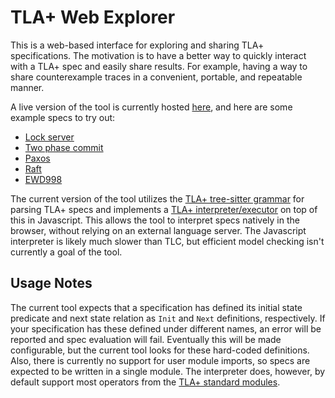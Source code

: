 # TLA+ Web Explorer

This is a web-based interface for exploring and sharing TLA+ specifications. The motivation is to have a better way to quickly interact with a TLA+ spec and easily share results. For example, having a way to share counterexample traces in a convenient, portable, and repeatable manner. 

A live version of the tool is currently hosted [here](https://will62794.github.io/tla-web/#!/home), and here are some example specs to try out:

- [Lock server](https://will62794.github.io/tla-web/#!/home?specpath=.%2Fspecs%2Flockserver.tla&constants%5BServer%5D=%7B%22s1%22%2C%20%22s2%22%7D&constants%5BClient%5D=%7B%22c1%22%2C%20%22c2%22%7D)
- [Two phase commit](https://will62794.github.io/tla-web/#!/home?specpath=.%2Fspecs%2FTwoPhase.tla)
- [Paxos](https://will62794.github.io/tla-web/#!/home?specpath=./specs/Paxos.tla)
- [Raft](https://will62794.github.io/tla-web/#!/home?specpath=.%2Fspecs%2FAbstractRaft.tla&constants%5BServer%5D=%7B"s1"%2C"s2"%2C%20"s3"%7D&constants%5BSecondary%5D="Secondary"&constants%5BPrimary%5D="Primary"&constants%5BNil%5D="Nil"&constants%5BInitTerm%5D=0)
- [EWD998](https://will62794.github.io/tla-web/#!/home?specpath=.%2Fspecs%2FEWD998.tla)

The current version of the tool utilizes the [TLA+ tree-sitter grammar](https://github.com/tlaplus-community/tree-sitter-tlaplus) for parsing TLA+ specs and implements a [TLA+ interpreter/executor](https://github.com/will62794/tla-web/blob/89d763c6001fa91dfc55780fedd47a9fbbf4e934/js/eval.js#L726-L778) on top of this in Javascript. This allows the tool to interpret specs natively in the browser, without relying on an external language server. The Javascript interpreter is likely much slower than TLC, but efficient model checking isn't currently a goal of the tool. 

<!-- Note also that you can basically use the existing web interface as a simple TLA+ expression evaluator, since making changes to definitions in the spec should automatically update the set of generated initial states. -->

<!-- This project Utilizes the [TLA+ tree-sitter grammar](https://github.com/tlaplus-community/tree-sitter-tlaplus) to provide a web based TLA+ interface for exploring and sharing specifications.  -->
<!-- There are still some TLA+ language features that [may not be implemented](https://github.com/will62794/tla-web/issues), but a reasonable number of specs should be handled correctly. For example, see this [Paxos spec](https://will62794.github.io/tla-web/#!/home?specpath=./specs/Paxos.tla). Additional testing is needed to verify the correctness of this interpreter on more complex specs. -->

<!-- A basic, preliminary test suite can be found [here](https://will62794.github.io/tla-web/test.html). -->

## Usage Notes

The current tool expects that a specification has defined its initial state predicate and next state relation as `Init` and `Next` definitions, respectively. If your specification has these defined under different names, an error will be reported and spec evaluation will fail. Eventually this will be made configurable, but the current tool looks for these hard-coded definitions. Also, there is currently no support for user module imports, so specs are expected to be written in a single module. The interpreter does, however, by default support most operators from the [TLA+ standard modules](https://github.com/tlaplus/tlaplus/tree/c25a01393ef7d9b0315f3d3b1581988e7a4a57b2/tlatools/org.lamport.tlatools/src/tla2sany/StandardModules).

<!-- Note that in addition to copying and pasting in the text of a TLA+ spec or writing it in the browser interface, you can also load a spec file from a given URL by using the following URL path format: -->
<!-- ``` -->
<!-- https://will62794.github.io/tla-web/#!/home?specpath=<tla_spec_url> -->
<!-- ``` -->
<!-- where `tla_spec_url` is a URL pointing to raw TLA+ module file. For example, you can see that [this link](https://will62794.github.io/tla-web/#!/home?specpath=https://gist.githubusercontent.com/will62794/4250c4b6a8e68b0d9e038186739af8cc/raw/3470b5999f896abb478733e8fc07e7ed9e3039da/HourClock.tla) loads a simple spec from a [personal Github gist](https://gist.githubusercontent.com/will62794/4250c4b6a8e68b0d9e038186739af8cc/raw/3470b5999f896abb478733e8fc07e7ed9e3039da/HourClock.tla). -->


<!-- ### REPL Mode -->

<!-- You can also open a specification in REPL mode, which gives you access to a live REPL for dynamically evaluating TLA+ expressions in the context of a specification. See [here](https://will62794.github.io/tla-web/#!/home?specpath=./specs/repl.tla&repl=true) for an example REPL scratchpad. -->